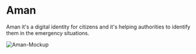 # Aman

Aman it's a digital identity for citizens and it's helping authorities to identify them in the emergency situations.

![Aman-Mockup](https://user-images.githubusercontent.com/68607257/184804746-56ab5b65-2ac5-4a10-b428-746a1d86945c.png)
